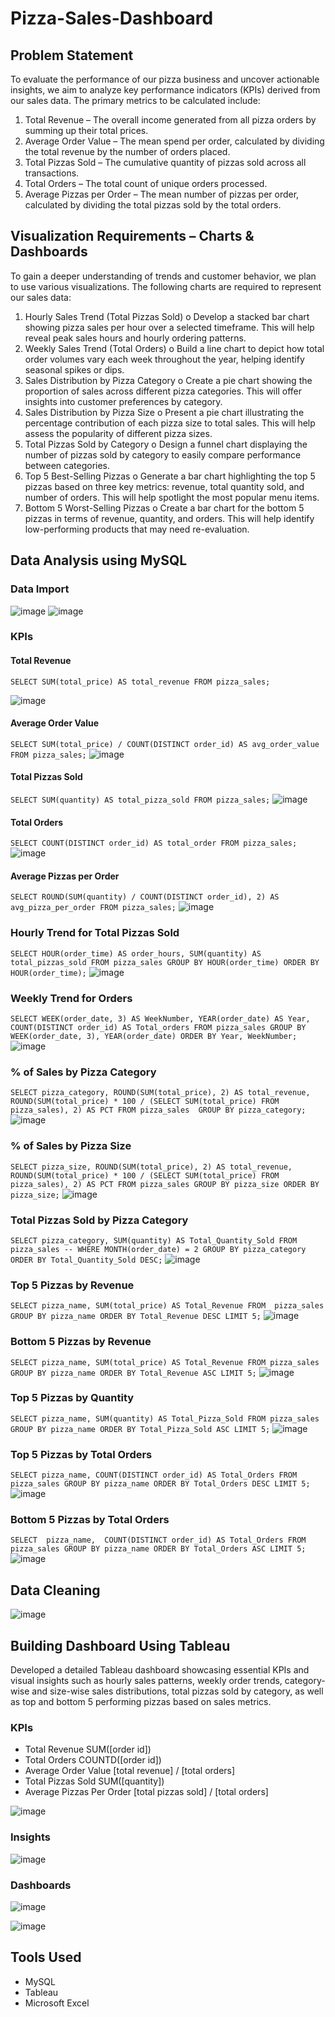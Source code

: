 # Pizza-Sales-Dashboard

## Problem Statement

To evaluate the performance of our pizza business and uncover actionable insights, we aim to analyze key performance indicators (KPIs) derived from our sales data. The primary metrics to be calculated include:
1.	Total Revenue – The overall income generated from all pizza orders by summing up their total prices.
2.	Average Order Value – The mean spend per order, calculated by dividing the total revenue by the number of orders placed.
3.	Total Pizzas Sold – The cumulative quantity of pizzas sold across all transactions.
4.	Total Orders – The total count of unique orders processed.
5.	Average Pizzas per Order – The mean number of pizzas per order, calculated by dividing the total pizzas sold by the total orders.

## Visualization Requirements – Charts & Dashboards

To gain a deeper understanding of trends and customer behavior, we plan to use various visualizations. The following charts are required to represent our sales data:
1.	Hourly Sales Trend (Total Pizzas Sold)
o	Develop a stacked bar chart showing pizza sales per hour over a selected timeframe. This will help reveal peak sales hours and hourly ordering patterns.
2.	Weekly Sales Trend (Total Orders)
o	Build a line chart to depict how total order volumes vary each week throughout the year, helping identify seasonal spikes or dips.
3.	Sales Distribution by Pizza Category
o	Create a pie chart showing the proportion of sales across different pizza categories. This will offer insights into customer preferences by category.
4.	Sales Distribution by Pizza Size
o	Present a pie chart illustrating the percentage contribution of each pizza size to total sales. This will help assess the popularity of different pizza sizes.
5.	Total Pizzas Sold by Category
o	Design a funnel chart displaying the number of pizzas sold by category to easily compare performance between categories.
6.	Top 5 Best-Selling Pizzas
o	Generate a bar chart highlighting the top 5 pizzas based on three key metrics: revenue, total quantity sold, and number of orders. This will help spotlight the most popular menu items.
7.	Bottom 5 Worst-Selling Pizzas
o	Create a bar chart for the bottom 5 pizzas in terms of revenue, quantity, and orders. This will help identify low-performing products that may need re-evaluation.

## Data Analysis using MySQL

### Data Import

![image](https://github.com/user-attachments/assets/211088c2-3457-4a66-a5cc-ba1d42fd4d3a)
![image](https://github.com/user-attachments/assets/c63d9f40-3ada-42fb-9bc4-4d595f2520af)


### KPIs

#### Total Revenue

`SELECT SUM(total_price) AS total_revenue FROM pizza_sales;`

![image](https://github.com/user-attachments/assets/6c550f4b-5e5c-4e26-9b6f-694386a7cc2f)

#### Average Order Value

`SELECT SUM(total_price) / COUNT(DISTINCT order_id) AS avg_order_value FROM pizza_sales;`
![image](https://github.com/user-attachments/assets/b9c317b0-2d56-43bd-bca9-5ef388917b39)

#### Total Pizzas Sold
`SELECT SUM(quantity) AS total_pizza_sold FROM pizza_sales;`
![image](https://github.com/user-attachments/assets/10fd0d0c-f9b6-4c26-8641-3105620e35b9)

#### Total Orders
`SELECT COUNT(DISTINCT order_id) AS total_order FROM pizza_sales;`
![image](https://github.com/user-attachments/assets/d8390591-cdec-46e3-80e9-f1dc967dcf58)

#### Average Pizzas per Order
`SELECT ROUND(SUM(quantity) / COUNT(DISTINCT order_id), 2) AS avg_pizza_per_order FROM pizza_sales;`
![image](https://github.com/user-attachments/assets/387e9ef7-bee2-44eb-8c9f-75297e9646b5)

### Hourly Trend for Total Pizzas Sold
`SELECT HOUR(order_time) AS order_hours, SUM(quantity) AS total_pizzas_sold
FROM pizza_sales
GROUP BY HOUR(order_time)
ORDER BY HOUR(order_time);`
![image](https://github.com/user-attachments/assets/1633e4a2-ffd2-4ece-9374-8f60f1d6ab55)

### Weekly Trend for Orders
`SELECT WEEK(order_date, 3) AS WeekNumber, YEAR(order_date) AS Year,
      COUNT(DISTINCT order_id) AS Total_orders
FROM pizza_sales
GROUP BY WEEK(order_date, 3), YEAR(order_date)
ORDER BY Year, WeekNumber;`
![image](https://github.com/user-attachments/assets/f1935bc3-8dd3-47f8-83fb-ff428e9101e9)

### % of Sales by Pizza Category
`SELECT pizza_category,
    ROUND(SUM(total_price), 2) AS total_revenue,
    ROUND(SUM(total_price) * 100 / (SELECT SUM(total_price) FROM pizza_sales), 2) AS PCT
FROM pizza_sales 
GROUP BY pizza_category;`
![image](https://github.com/user-attachments/assets/792ab795-e5fd-404b-83cd-82acd058a330)

### % of Sales by Pizza Size
`SELECT pizza_size,
    ROUND(SUM(total_price), 2) AS total_revenue,
    ROUND(SUM(total_price) * 100 / (SELECT SUM(total_price) FROM pizza_sales), 2) AS PCT
FROM pizza_sales
GROUP BY pizza_size
ORDER BY pizza_size;`
![image](https://github.com/user-attachments/assets/b87ed45b-cf11-41d1-b89d-3e7807d029aa)

### Total Pizzas Sold by Pizza Category
`SELECT pizza_category, SUM(quantity) AS Total_Quantity_Sold
FROM pizza_sales
-- WHERE MONTH(order_date) = 2
GROUP BY pizza_category
ORDER BY Total_Quantity_Sold DESC;`
![image](https://github.com/user-attachments/assets/124db14b-e02b-41ef-9675-9637178f5d9e)

### Top 5 Pizzas by Revenue
`SELECT pizza_name, SUM(total_price) AS Total_Revenue
FROM  pizza_sales
GROUP BY pizza_name
ORDER BY Total_Revenue DESC LIMIT 5;`
![image](https://github.com/user-attachments/assets/2fcdbd68-f468-4e84-9a59-65a4ccca18fd)

### Bottom 5 Pizzas by Revenue
`SELECT pizza_name, SUM(total_price) AS Total_Revenue
FROM pizza_sales
GROUP BY pizza_name
ORDER BY Total_Revenue ASC LIMIT 5;`
![image](https://github.com/user-attachments/assets/2ba8ae41-24df-4ed2-bd22-2fdfa132d063)

### Top 5 Pizzas by Quantity
`SELECT pizza_name, SUM(quantity) AS Total_Pizza_Sold
FROM pizza_sales
GROUP BY pizza_name
ORDER BY Total_Pizza_Sold ASC
 LIMIT 5;`
 ![image](https://github.com/user-attachments/assets/f2f4c764-91e4-42f2-a2cb-b6dfa8225e8a)

 ### Top 5 Pizzas by Total Orders
 `SELECT pizza_name, COUNT(DISTINCT order_id) AS Total_Orders
FROM pizza_sales
GROUP BY pizza_name
ORDER BY Total_Orders DESC
LIMIT 5;`
![image](https://github.com/user-attachments/assets/7dd6716f-3dd8-4c45-8ab8-28bc1c6d7b79)

### Bottom 5 Pizzas by Total Orders
`SELECT 
    pizza_name, 
    COUNT(DISTINCT order_id) AS Total_Orders
FROM pizza_sales
GROUP BY pizza_name
ORDER BY Total_Orders ASC
LIMIT 5;`
![image](https://github.com/user-attachments/assets/1ea255a9-5c05-45b5-b4c7-41fec83c1f13)


## Data Cleaning

![image](https://github.com/user-attachments/assets/8e2ea105-da45-420e-b228-3e3d4a9a1f9e)

## Building Dashboard Using Tableau

Developed a detailed Tableau dashboard showcasing essential KPIs and visual insights such as hourly sales patterns, weekly order trends, category-wise and size-wise sales distributions, total pizzas sold by category, as well as top and bottom 5 performing pizzas based on sales metrics.

### KPIs

- Total Revenue SUM([order id])
- Total Orders COUNTD([order id])
- Average Order Value [total revenue] / [total orders]
- Total Pizzas Sold SUM([quantity])
- Average Pizzas Per Order [total pizzas sold] / [total orders]

![image](https://github.com/user-attachments/assets/08dfa260-2901-4286-8008-a3afcdf836a2)

### Insights

![image](https://github.com/user-attachments/assets/a630eb49-bd82-47d1-9e39-ce56bb010c0f)


### Dashboards

![image](https://github.com/user-attachments/assets/ced78f4d-f0c1-42ac-b3e8-dc4521d9b0f4)

![image](https://github.com/user-attachments/assets/5fd43415-9176-40ef-aa91-e0d2414d472d)

## Tools Used

- MySQL
- Tableau
- Microsoft Excel
























